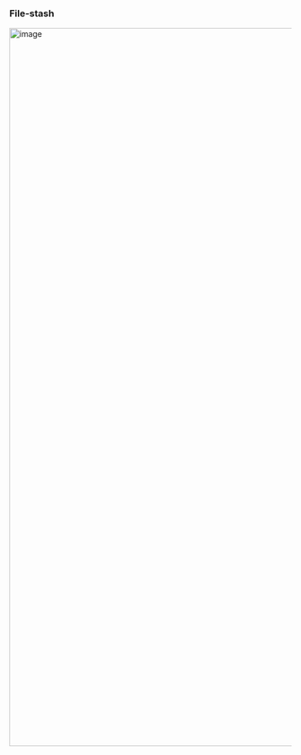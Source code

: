 ### File-stash

<img width="1280" alt="image" src="https://github.com/Pranav1703/File-Stash/assets/116703760/385cd0f2-d15f-4532-9ac0-72760140fb30">
